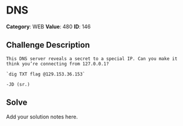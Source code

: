 # DNS
**Category**: WEB
**Value**: 480
**ID**: 146

## Challenge Description
```
This DNS server reveals a secret to a special IP. Can you make it think you’re connecting from 127.0.0.1?

`dig TXT flag @129.153.36.153`

-JD (sr.)
```

## Solve
Add your solution notes here.
